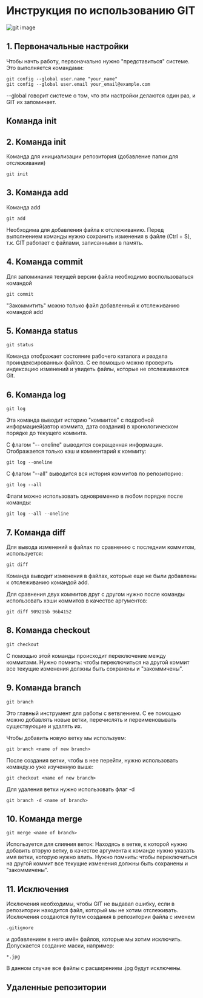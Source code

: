 # Инструкция по использованию GIT 

![git image](/ignorefolder/git_image.jpg)

## 1. Первоначальные настройки

Чтобы начть работу, первоначально нужно "представиться" системе. Это выполняется командами:

    git config --global user.name "your_name"
    git config --global user.email your_email@example.com

--global говорит системе о том, что эти настройки делаются один раз, и GIT их запоминает.

## Команда init
## 2. Команда init

Команда для инициализации репозитория (добавление папки для отслеживания)

    git init

## 3. Команда add

Команда add

    git add

Необходима для добавления файла к отслеживанию. Перед выполнением команды нужно сохранить изменения в файле (Ctrl + S), т.к. GIT работает с файлами, записанными в память.

## 4. Команда commit

Для запоминания текущей версии файла необходимо воспользоваться командой

    git commit

"Закоммитить" можно только файл добавленный к отслеживанию командой add

## 5. Команда status

    git status

Команда отображает состояние рабочего каталога и раздела проиндексированных файлов. С ее помощью можно проверить индексацию изменений и увидеть файлы, которые не отслеживаются Git.

## 6. Команда log

    git log

Эта команда выводит историю "коммитов" с подробной информацией(автор коммита, дата создания) в хронологическом порядке до текущего коммита.

С флагом "-- oneline" выводится сокращенная информация. Отображается только кэш и комментарий к коммиту:

    git log --oneline

С флагом "--all" выводится вся история коммитов по репозиторию:

    git log --all

Флаги можно использовать одновременно в любом порядке после команды:

    git log --all --oneline

## 7. Команда diff

Для вывода изменений в файлах по сравнению с последним коммитом, используется:

    git diff

Команда выводит изменения в файлах, которые еще не были добавлены к отслеживанию командой add. 

Для сравнения двух коммитов друг с другом нужно после команды использовать хэши коммитов в качестве аргументов:

    git diff 909215b 96b4152

## 8. Команда checkout

    git checkout

С помощью этой команды происходит переключение между коммитами.
Нужно помнить: чтобы переключиться на другой коммит все текущие изменения должны быть сохранены и "закоммичены". 

## 9. Команда branch

    git branch

 Это главный инструмент для работы с ветвлением. С ее помощью можно добавлять новые ветки, перечислять и переименовывать существующие и удалять их.

Чтобы добавить новую ветку мы используем:

    git branch <name of new branch>

После создания ветки, чтобы в нее перейти, нужно использовать команду.ю уже изученную выше:

    git checkout <name of new branch>

Для удаления ветки нужно использовать флаг -d

    git branch -d <name of branch>

## 10. Команда merge

    git merge <name of branch>

Используется для слияния веток: Находясь в ветке, к которой нужно добавить вторую ветку, в качестве аргумента к команде нужно указать имя ветки, которую нужно влить.
Нужно помнить: чтобы переключиться на другой коммит все текущие изменения должны быть сохранены и "закоммичены".

## 11. Исключения

Исключения необходимы, чтобы GIT не выдавал ошибку, если в репозитории находится файл, который мы не хотим отслеживать.
Исключения создаются путем создания в репозитории файла с именем

    .gitignore

и добавлением в него имён файлов, которые мы хотим исключить.
Допускается создание маски, например:

    *.jpg

В данном случае все файлы с расширением .jpg будут исключены.

## Удаленные репозитории
